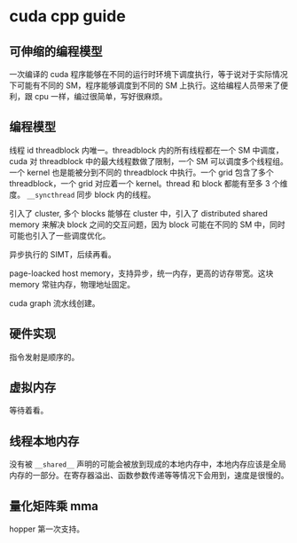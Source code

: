 # cuda cpp guide

## 可伸缩的编程模型

一次编译的 cuda 程序能够在不同的运行时环境下调度执行，等于说对于实际情况下可能有不同的 SM，程序能够调度到不同的 SM 上执行。这给编程人员带来了便利，跟 cpu 一样，编过很简单，写好很麻烦。

## 编程模型

线程 id threadblock 内唯一。threadblock 内的所有线程都在一个 SM 中调度，cuda 对 threadblock 中的最大线程数做了限制，一个 SM 可以调度多个线程组。一个 kernel 也是能被分到不同的 threadblock 中执行。一个 grid 包含了多个 threadblock，一个 grid 对应着一个 kernel。thread 和 block 都能有至多 3 个维度。 `__syncthread` 同步 block 内的线程。

引入了 cluster, 多个 blocks 能够在 cluster 中，引入了 distributed shared memory 来解决 block 之间的交互问题，因为 block 可能在不同的 SM 中，同时可能也引入了一些调度优化。

异步执行的 SIMT，后续再看。

page-loacked host memory，支持异步，统一内存，更高的访存带宽。这块 memory 常驻内存，物理地址固定。

cuda graph 流水线创建。

## 硬件实现

指令发射是顺序的。

## 虚拟内存

等待着看。

## 线程本地内存

没有被 `__shared__` 声明的可能会被放到现成的本地内存中，本地内存应该是全局内存的一部分。在寄存器溢出、函数参数传递等等情况下会用到，速度是很慢的。

## 量化矩阵乘 mma

hopper 第一次支持。

